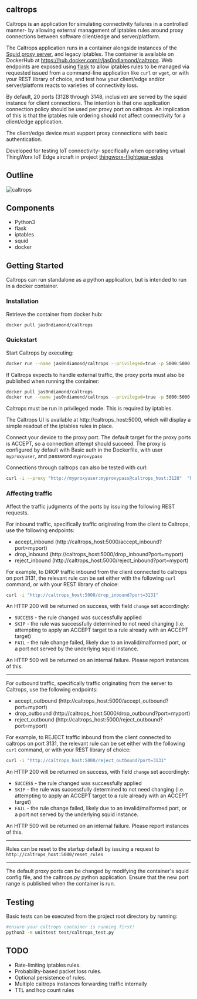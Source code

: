 ## caltrops
Caltrops is an application for simulating connectivity failures in a controlled manner- by allowing external management of iptables rules around proxy connections between software client/edge and server/platform.

The Caltrops application runs in a container alongside instances of the [Squid proxy server](https://www.squid-cache.org), and legacy iptables. The container is available on DockerHub at https://hub.docker.com/r/jas0ndiamond/caltrops. Web endpoints are exposed using [flask](https://flask.palletsprojects.com/) to allow iptables rules to be managed via requested issued from a command-line application like `curl` or `wget`, or with your REST library of choice, and test how your client/edge and/or server/platform reacts to varieties of connectivity loss.

By default, 20 ports (3128 through 3148, inclusive) are served by the squid instance for client connections. The intention is that one application connection policy should be used per proxy port on caltrops. An implication of this is that the iptables rule ordering should not affect connectivity for a client/edge application.

The client/edge device must support proxy connections with basic authentication.

Developed for testing IoT connectivity- specifically when operating virtual ThingWorx IoT Edge aircraft in project [thingworx-flightgear-edge](https://github.com/jas0ndiamond/thingworx-flightgear-edge)

## Outline
![caltrops](https://user-images.githubusercontent.com/7103526/194747935-c3bf107c-7836-45c1-b3c9-76b77639d2d4.png)

## Components
* Python3
* flask
* iptables
* squid
* docker

## Getting Started
Caltrops can run standalone as a python application, but is intended to run in a docker container.

### Installation

Retrieve the container from docker hub:
```bash
docker pull jas0ndiamond/caltrops
```

### Quickstart

Start Caltrops by executing:
```bash
docker run --name jas0ndiamond/caltrops --privileged=true -p 5000:5000
```

If Caltrops expects to handle external traffic, the proxy ports must also be published when running the container:
```bash
docker pull jas0ndiamond/caltrops
docker run --name jas0ndiamond/caltrops --privileged=true -p 5000:5000 -p 3128-3148:3128-3148
```

Caltrops must be run in privileged mode. This is required by iptables.

The Caltrops UI is available at http://caltrops_host:5000, which will display a simple readout of the iptables rules in place.

Connect your device to the proxy port. The default target for the proxy ports is ACCEPT, so a connection attempt should succeed. The proxy is configured by default with Basic auth in the Dockerfile, with user `myproxyuser`, and password `myproxypass`

Connections through caltrops can also be tested with curl:
```bash
curl -i --proxy "http://myproxyuser:myproxypass@caltrops_host:3128"  "https://www.github.com"
```

### Affecting traffic

Affect the traffic judgments of the ports by issuing the following REST requests.

For inbound traffic, specifically traffic originating from the client to Caltrops, use the following endpoints:
* accept_inbound (http://caltrops_host:5000/accept_inbound?port=myport)
* drop_inbound (http://caltrops_host:5000/drop_inbound?port=myport)
* reject_inbound (http://caltrops_host:5000/reject_inbound?port=myport)

For example, to DROP traffic inbound from the client connected to caltrops on port 3131, the relevant rule can be set either with the following `curl` command, or with your REST library of choice:
```bash
curl -i "http://caltrops_host:5000/drop_inbound?port=3131"
```

An HTTP 200 will be returned on success, with field `change` set accordingly:
* `SUCCESS` - the rule changed was successfully applied
* `SKIP` - the rule was successfully determined to not need changing (i.e. attempting to apply an ACCEPT target to a rule already with an ACCEPT target)
* `FAIL` - the rule change failed, likely due to an invalid/malformed port, or a port not served by the underlying squid instance.

An HTTP 500 will be returned on an internal failure. Please report instances of this.

---

For outbound traffic, specifically traffic originating from the server to Caltrops, use the following endpoints:
* accept_outbound (http://caltrops_host:5000/accept_outbound?port=myport)
* drop_outbound (http://caltrops_host:5000/drop_outbound?port=myport)
* reject_outbound (http://caltrops_host:5000/reject_outbound?port=myport)

For example, to REJECT traffic inbound from the client connected to caltrops on port 3131, the relevant rule can be set either with the following `curl` command, or with your REST library of choice:
```bash
curl -i "http://caltrops_host:5000/reject_outbound?port=3131"
```

An HTTP 200 will be returned on success, with field `change` set accordingly:
* `SUCCESS` - the rule changed was successfully applied
* `SKIP` - the rule was successfully determined to not need changing (i.e. attempting to apply an ACCEPT target to a rule already with an ACCEPT target)
* `FAIL` - the rule change failed, likely due to an invalid/malformed port, or a port not served by the underlying squid instance.

An HTTP 500 will be returned on an internal failure. Please report instances of this.

---

Rules can be reset to the startup default by issuing a request to `http://caltrops_host:5000/reset_rules`

---

The default proxy ports can be changed by modifying the container's squid config file, and the caltrops.py python application. Ensure that the new port range is published when the container is run.

## Testing

Basic tests can be executed from the project root directory by running:
```bash
#ensure your caltrops container is running first!
python3 -m unittest test/caltrops_test.py
```

## TODO
* Rate-limiting iptables rules.
* Probability-based packet loss rules.
* Optional persistence of rules.
* Multiple caltrops instances forwarding traffic internally
* TTL and hop count rules
